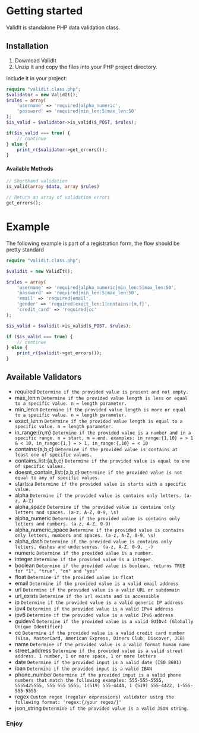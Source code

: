# Getting started
ValidIt is standalone PHP data validation class.

## Installation
1. Download ValidIt
2. Unzip it and copy the files into your PHP project directory.

Include it in your project:

```php
require "validit.class.php";
$validator = new ValidIt();
$rules = array(
	'username' => 'required|alpha_numeric',
	'password' => 'required|min_len:5|max_len:50'
);
$is_valid = $validator->is_valid($_POST, $rules);

if($is_valid === true) {
	// continue
} else {
	print_r($validator->get_errors());
}
```


#### Available Methods

```php
// Shorthand validation
is_valid(array $data, array $rules)

// Return an array of validation errors
get_errors();
```

# Example

The following example is part of a registration form, the flow should be pretty standard

```php
require "validit.class.php";

$validit = new ValidIt();

$rules = array(
    'username' => 'required|alpha_numeric|min_len:5|max_len:50',
    'password' => 'required|min_len:5|max_len:50',
    'email' => 'required|email',
    'gender' => 'required|exact_len:1|contains:{m,f}',
    'credit_card' => 'required|cc'
);

$is_valid = $validit->is_valid($_POST, $rules);

if ($is_valid === true) {
    // continue
} else {
    print_r($validit->get_errors());
}
```
Available Validators
--------------------
* required `Determine if the provided value is present and not empty.`
* max_len:n `Determine if the provided value length is less or equal to a specific value. n = length parameter.`
* min_len:n `Determine if the provided value length is more or equal to a specific value. n = length parameter.`
* exact_len:n `Determine if the provided value length is equal to a specific value. n = length parameter.`
* in_range:{n,m} `Determine if the provided value is a number and in a specific range. n = start, m = end. examples: in_range:{1,10} = > 1 & < 10, in_range:{1,} = > 1, in_range:{,10} = < 10`
* contains:{a,b,c} `Determine if the provided value is contains at least one of specific values.`
* contains_list:{a,b,c} `Determine if the provided value is equal to one of specific values.`
* doesnt_contain_list:{a,b,c} `Determine if the provided value is not equal to any of specific values.`
* starts:a `Determine if the provided value is starts with a specific value.`
* alpha `Determine if the provided value is contains only letters. (a-z, A-Z)`
* alpha_space `Determine if the provided value is contains only letters and spaces. (a-z, A-Z, 0-9, \s)`
* alpha_numeric `Determine if the provided value is contains only letters and numbers. (a-z, A-Z, 0-9)`
* alpha_numeric_space `Determine if the provided value is contains only letters, numbers and spaces. (a-z, A-Z, 0-9, \s)`
* alpha_dash `Determine if the provided value is contains only letters, dashes and underscores. (a-z, A-Z, 0-9, _-)`
* numeric `Determine if the provided value is a number.`
* integer `Determine if the provided value is a integer.`
* boolean `Determine if the provided value is boolean, returns TRUE for "1", "true", "on" and "yes"`
* float `Determine if the provided value is float`
* email `Determine if the provided value is a valid email address`
* url `Determine if the provided value is a valid URL or subdomain`
* url_exists `Determine if the url exists and is accessible`
* ip `Determine if the provided value is a valid generic IP address`
* ipv4 `Determine if the provided value is a valid IPv4 address`
* ipv6 `Determine if the provided value is a valid IPv6 address`
* guidev4 `Determine if the provided value is a valid GUIDv4 (Globally Unique Identifier)`
* cc `Determine if the provided value is a valid credit card number (Visa, MasterCard, American Express, Diners Club, Discover, JCB)`
* name `Determine if the provided value is a valid format human name`
* street_address `Determine if the provided value is a valid street address. 1 number, 1 or more space, 1 or more letters`
* date `Determine if the provided input is a valid date (ISO 8601)`
* iban `Determine if the provided input is a valid IBAN`
* phone_number `Determine if the provided input is a valid phone numbers that match the following examples: 555-555-5555, 5555425555, 555 555 5555, 1(519) 555-4444, 1 (519) 555-4422, 1-555-555-5555`
* regex `Custom regex (regular expressions) validator using the following format: 'regex:{/your regex/}'`
* json_string `Determine if the provided value is a valid JSON string.`

### Enjoy
